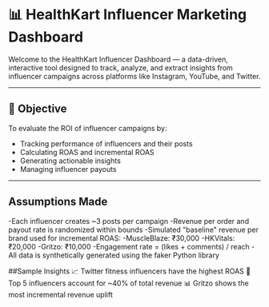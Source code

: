 # 📊 HealthKart Influencer Marketing Dashboard

Welcome to the HealthKart Influencer Dashboard — a data-driven, interactive tool designed to track, analyze, and extract insights from influencer campaigns across platforms like Instagram, YouTube, and Twitter.

---

## 🎯 Objective

To evaluate the ROI of influencer campaigns by:
- Tracking performance of influencers and their posts
- Calculating ROAS and incremental ROAS
- Generating actionable insights
- Managing influencer payouts

---


## Assumptions Made
-Each influencer creates ~3 posts per campaign
-Revenue per order and payout rate is randomized within bounds
-Simulated "baseline" revenue per brand used for incremental ROAS:
-MuscleBlaze: ₹30,000
-HKVitals: ₹20,000
-Gritzo: ₹10,000
-Engagement rate = (likes + comments) / reach
-All data is synthetically generated using the faker Python library

##Sample Insights
📈 Twitter fitness influencers have the highest ROAS
💎 Top 5 influencers account for ~40% of total revenue
📊 Gritzo shows the most incremental revenue uplift




